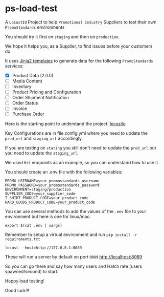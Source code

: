 # ps-load-test

A `LocustIO` Project to help `Promotional Industry` Suppliers to test their own `PromoStandards` environments

You should try it first on `staging` and then on `production`.

We hope it helps you, as a Supplier, to find issues before your customers do.

It uses [Jinja2 templates](https://jinja.palletsprojects.com/en/3.1.x/) to generate data for the following `PromoStandards` services:
- [x] Product Data (2.0.0)
- [ ] Media Content
- [ ] Inventory
- [ ] Product Pricing and Configuration
- [ ] Order Shipment Notification
- [ ] Order Status
- [ ] Invoice
- [ ] Purchase Order

Here is the starting point to understand the project: [locustio](https://locust.io/)

Key Configurations are in file config.yml where you need to update the `prod_url` and `staging_url` accordingly.

If you are testing on `stating` you still don't need to update the `prod_url` but you need to update the `staging_url`.

We used `Hit` endpoints as an example, so you can understand how to use it.

You should create an .env file with the following variables:

```shell
PROMO_USERNAME=your_promostandards_username
PROMO_PASSWORD=your_promostandards_password
ENVIRONMENT=staging/production
SUPPLIER_CODE=your_supplier_code
T_SHIRT_PRODUCT_CODE=your_product_code
HARD_GOODS_PRODUCT_CODE=your_product_code
```

You can use several methods to add the values of the `.env` file to your environment but here is one for linux/mac:

```shell
export $(cat .env | xargs)
```

Remember to setup a virtual environment and run `pip install -r requirements.txt`

```shell
locust --host=http://127.0.0.1:8089
```
These will run a server by default on port `8089` [http://localhost:8089](http://localhost:8089)

So you can go there and say how many users and Hatch rate (users spawned/second)
to start.


Happy load testing!

Good luck!!!

